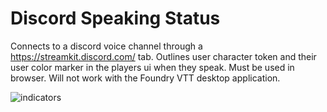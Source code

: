 # Discord Speaking Status
Connects to a discord voice channel through a https://streamkit.discord.com/ tab.
Outlines user character token and their user color marker in the players ui when they speak.
Must be used in browser. Will not work with the Foundry VTT desktop application.

![indicators](https://github.com/xaukael/discord-speaking-status/blob/ba76675eb8316e94bc6fb246feaaed041ca669d0/speaking-indicators.jpg)
